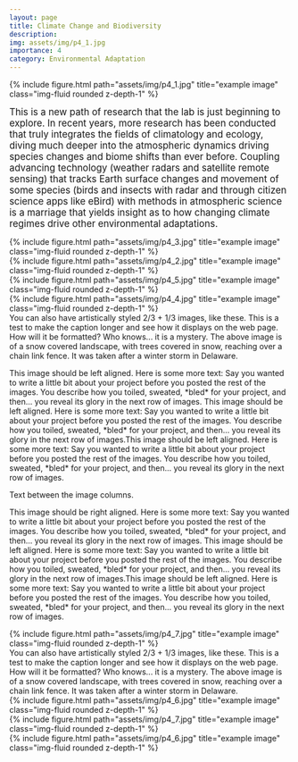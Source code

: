 ```yaml
---
layout: page
title: Climate Change and Biodiversity
description: 
img: assets/img/p4_1.jpg
importance: 4
category: Environmental Adaptation
---
```


<div class="row">
    <div class="col-sm mt-3 mt-md-0 text-center">
        {% include figure.html path="assets/img/p4_1.jpg" title="example image" class="img-fluid rounded z-depth-1" %}
    </div>
</div>


<big> This is a new path of research that the lab is just beginning to explore. In recent years, more research has been conducted that truly integrates the fields of climatology and ecology, diving much deeper into the atmospheric dynamics driving species changes and biome shifts than ever before. Coupling advancing technology (weather radars and satellite remote sensing) that tracks Earth surface changes and movement of some species (birds and insects with radar and through citizen science apps like eBird) with methods in atmospheric science is a marriage that yields insight as to how changing climate regimes drive other environmental adaptations. </big>

<div class="row">
    <div class="col-sm mt-3 mt-md-0">
        {% include figure.html path="assets/img/p4_3.jpg" title="example image" class="img-fluid rounded z-depth-1" %}
    </div>
    <div class="col-sm mt-3 mt-md-0">
        {% include figure.html path="assets/img/p4_2.jpg" title="example image" class="img-fluid rounded z-depth-1" %}
    </div>
    <div class="col-sm mt-3 mt-md-0">
        {% include figure.html path="assets/img/p4_5.jpg" title="example image" class="img-fluid rounded z-depth-1" %}
    </div>
</div>



<div class="row">
    <div class="col-sm-7">
        {% include figure.html path="assets/img/p4_4.jpg" title="example image" class="img-fluid rounded z-depth-1" %}
        <div class="caption">
            You can also have artistically styled 2/3 + 1/3 images, like these. This is a test to make the caption longer and see how it displays on the web page. How will it be formatted? Who knows... it is a mystery. The above image is of a snow covered landscape, with trees covered in snow, reaching over a chain link fence. It was taken after a winter storm in Delaware. 
        </div>
    </div>
    <div class="col-sm-5">
        <p> This image should be left aligned. Here is some more text: Say you wanted to write a little bit about your project before you posted the rest of the images.
        You describe how you toiled, sweated, *bled* for your project, and then... you reveal its glory in the next row of images. This image should be left aligned. Here is some more text: Say you wanted to write a little bit about your project before you posted the rest of the images.
        You describe how you toiled, sweated, *bled* for your project, and then... you reveal its glory in the next row of images.This image should be left aligned. Here is some more text: Say you wanted to write a little bit about your project before you posted the rest of the images.
        You describe how you toiled, sweated, *bled* for your project, and then... you reveal its glory in the next row of images.</p>      
    </div>
</div>

Text between the image columns. 

<div class="row">
    <div class="col-sm-6">
        <p>This image should be right aligned. Here is some more text: Say you wanted to write a little bit about your project before you posted the rest of the images.
You describe how you toiled, sweated, *bled* for your project, and then... you reveal its glory in the next row of images. This image should be left aligned. Here is some more text: Say you wanted to write a little bit about your project before you posted the rest of the images.
        You describe how you toiled, sweated, *bled* for your project, and then... you reveal its glory in the next row of images.This image should be left aligned. Here is some more text: Say you wanted to write a little bit about your project before you posted the rest of the images.
        You describe how you toiled, sweated, *bled* for your project, and then... you reveal its glory in the next row of images.</p>
    </div>
    <div class="col-sm-6">
        {% include figure.html path="assets/img/p4_7.jpg" title="example image" class="img-fluid rounded z-depth-1" %}
    <div class="caption">
            You can also have artistically styled 2/3 + 1/3 images, like these. This is a test to make the caption longer and see how it displays on the web page. How will it be formatted? Who knows... it is a mystery. The above image is of a snow covered landscape, with trees covered in snow, reaching over a chain link fence. It was taken after a winter storm in Delaware. 
        </div>
    </div>
</div>


<div class="row">
    <div class="col-sm mt-8 mt-md-0">
        {% include figure.html path="assets/img/p4_6.jpg" title="example image" class="img-fluid rounded z-depth-1" %}
    </div>
    <div class="col-sm mt-4 mt-md-0">
        {% include figure.html path="assets/img/p4_7.jpg" title="example image" class="img-fluid rounded z-depth-1" %}
    </div>
</div>

<div class="row">
    <div class="col-sm mt-3 mt-md-0 text-center">
        {% include figure.html path="assets/img/p4_6.jpg" title="example image" class="img-fluid rounded z-depth-1" %}
    </div>
</div>
